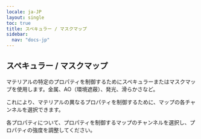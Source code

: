 ```yaml
---
locale: ja-JP
layout: single
toc: true
title: スペキュラー / マスクマップ
sidebar:
  nav: "docs-jp"
---
```

## スペキュラー / マスクマップ
マテリアルの特定のプロパティを制御するためにスペキュラーまたはマスクマップを使用します。金属、AO（環境遮蔽）、発光、滑らかさなど。

これにより、マテリアルの異なるプロパティを制御するために、マップの各チャンネルを選択できます。

各プロパティについて、プロパティを制御するマップのチャンネルを選択し、プロパティの強度を調整してください。